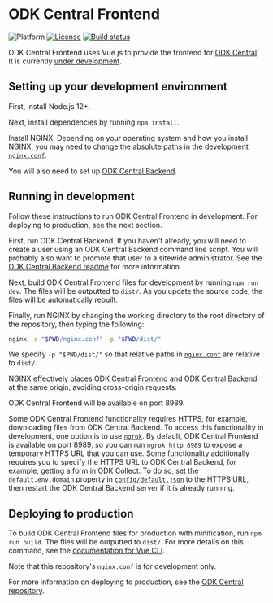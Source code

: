 <!--
Copyright 2017 ODK Central Developers
See the NOTICE file at the top-level directory of this distribution and at
https://github.com/getodk/central-frontend/blob/master/NOTICE.

This file is part of ODK Central. It is subject to the license terms in
the LICENSE file found in the top-level directory of this distribution and at
https://www.apache.org/licenses/LICENSE-2.0. No part of ODK Central,
including this file, may be copied, modified, propagated, or distributed
except according to the terms contained in the LICENSE file.
-->
# ODK Central Frontend

![Platform](https://img.shields.io/badge/platform-Vue.js-blue.svg)
[![License](https://img.shields.io/badge/license-Apache_2.0-blue.svg)](https://opensource.org/licenses/Apache-2.0)
[![Build status](https://circleci.com/gh/getodk/central-frontend.svg?style=shield)](https://circleci.com/gh/getodk/central-frontend)

ODK Central Frontend uses Vue.js to provide the frontend for [ODK Central](https://github.com/getodk/central). It is currently [under development](https://forum.getodk.org/t/whats-coming-in-central-over-the-next-few-years/19677).

## Setting up your development environment

First, install Node.js 12+.

Next, install dependencies by running `npm install`.

Install NGINX. Depending on your operating system and how you install NGINX, you may need to change the absolute paths in the development [`nginx.conf`](/nginx.conf).

You will also need to set up [ODK Central Backend](https://github.com/getodk/central-backend).

## Running in development

Follow these instructions to run ODK Central Frontend in development. For deploying to production, see the next section.

First, run ODK Central Backend. If you haven't already, you will need to create a user using an ODK Central Backend command line script. You will probably also want to promote that user to a sitewide administrator. See the [ODK Central Backend readme](https://github.com/getodk/central-backend) for more information.

Next, build ODK Central Frontend files for development by running `npm run dev`. The files will be outputted to `dist/`. As you update the source code, the files will be automatically rebuilt.

Finally, run NGINX by changing the working directory to the root directory of the repository, then typing the following:

```bash
nginx -c "$PWD/nginx.conf" -p "$PWD/dist/"
```

We specify `-p "$PWD/dist/"` so that relative paths in [`nginx.conf`](/nginx.conf) are relative to `dist/`.

NGINX effectively places ODK Central Frontend and ODK Central Backend at the same origin, avoiding cross-origin requests.

ODK Central Frontend will be available on port 8989.

Some ODK Central Frontend functionality requires HTTPS, for example, downloading files from ODK Central Backend. To access this functionality in development, one option is to use [`ngrok`](https://ngrok.com/download). By default, ODK Central Frontend is available on port 8989, so you can run `ngrok http 8989` to expose a temporary HTTPS URL that you can use. Some functionality additionally requires you to specify the HTTPS URL to ODK Central Backend, for example, getting a form in ODK Collect. To do so, set the `default.env.domain` property in [`config/default.json`](https://github.com/getodk/central-backend/blob/master/config/default.json) to the HTTPS URL, then restart the ODK Central Backend server if it is already running.

## Deploying to production

To build ODK Central Frontend files for production with minification, run `npm run build`. The files will be outputted to `dist/`. For more details on this command, see the [documentation for Vue CLI](https://cli.vuejs.org/).

Note that this repository's `nginx.conf` is for development only.

For more information on deploying to production, see the [ODK Central repository](https://github.com/getodk/central).
